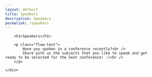 ```yaml
---
layout: default
title: Speakers 
description: Speakers
permalink: /speakers
---
```


<div class="container">
    <div class="section events">

        <h1>Speakers</h1>

        <p class="flow-text">
            Have you spoken in a conference recently?<br />
            Share with us the subjects that you like to speak and get ready to be selected for the next conference! :)<br /> 
        </p>

    </div>
</div>

